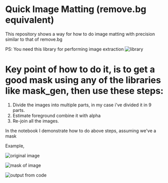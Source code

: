 # Quick Image Matting (remove.bg equivalent)
This repository shows a way for how to do image matting with precision similar to that of remove.bg

PS: You need this library for performing image extraction ![library](https://github.com/99991/matting)

# Key point of how to do it, is to get a good mask using any of the libraries like mask_gen, then use these steps:
1. Divide the images into multiple parts, in my case i've divided it in 9 parts. 
2. Estimate foreground combine it with alpha
3. Re-join all the images. 

In the notebook I demonstrate how to do above steps, assuming we've a mask


Example, 

![original image](<original_big.jpg>)

![mask of image](<conv_mask.png>)

![output from code](<finally.png>)



